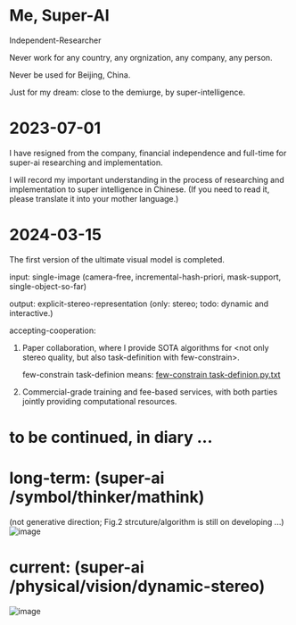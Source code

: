 # Me, Super-AI
  Independent-Researcher
  
  Never work for any country, any orgnization, any company, any person.
  
  Never be used for Beijing, China.

  Just for my dream: close to the demiurge, by super-intelligence. 

  
# 2023-07-01

  I have resigned from the company, financial independence and full-time for super-ai researching and implementation.
  
  I will record my important understanding in the process of researching and implementation to super intelligence in Chinese.
  (If you need to read it, please translate it into your mother language.)

# 2024-03-15

  The first version of the ultimate visual model is completed.
  
  input: single-image (camera-free, incremental-hash-priori, mask-support, single-object-so-far)
  
  output: explicit-stereo-representation (only: stereo; todo: dynamic and interactive.)

  accepting-cooperation: 
  1) Paper collaboration, where I provide SOTA algorithms for <not only stereo quality, but also task-definition with few-constrain>.

     few-constrain task-definion means: [few-constrain task-definion.py.txt](https://github.com/yuedajiong/super-ai/files/14897435/few-constrain.task-definion.py.txt)
     
  2) Commercial-grade training <especially for object categories> and fee-based services, with both parties jointly providing computational resources.



# to be continued, in diary ...

# long-term: (super-ai /symbol/thinker/mathink) 
(not generative direction; Fig.2 strcuture/algorithm is still on developing ...)
![image](https://github.com/yuedajiong/super-ai/assets/52232153/4b03027c-8030-4f74-9126-da5d5b074f45)

# current: (super-ai /physical/vision/dynamic-stereo)
![image](https://github.com/yuedajiong/super-ai/assets/52232153/6038c765-cc15-4564-afce-742ee7eca8f7)

